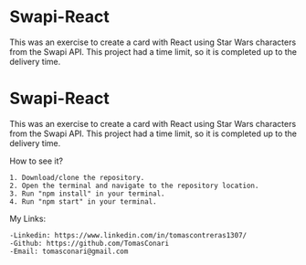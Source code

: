 # Swapi-React

This was an exercise to create a card with React using Star Wars characters from the Swapi API.
This project had a time limit, so it is completed up to the delivery time.
# Swapi-React

This was an exercise to create a card with React using Star Wars characters from the Swapi API.
This project had a time limit, so it is completed up to the delivery time.

How to see it?

    1. Download/clone the repository.
    2. Open the terminal and navigate to the repository location.
    3. Run "npm install" in your terminal.
    4. Run "npm start" in your terminal.

My Links:

    -Linkedin: https://www.linkedin.com/in/tomascontreras1307/
    -Github: https://github.com/TomasConari
    -Email: tomasconari@gmail.com

